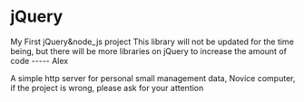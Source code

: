 # jQuery

My First jQuery&amp;node_js project
This library will not be updated for the time being, but there will be more libraries on jQuery to increase the amount of code ----- Alex

A simple http server for personal small management data,
Novice computer, if the project is wrong, please ask for your attention
